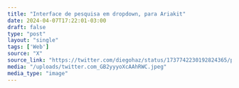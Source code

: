 ```yaml
---
title: "Interface de pesquisa em dropdown, para Ariakit"
date: 2024-04-07T17:22:01-03:00
draft: false
type: "post"
layout: "single"
tags: ['Web']
source: "X"
source_link: "https://twitter.com/diegohaz/status/1737742230192824365/photo/1"
media: "/uploads/twitter.com_GB2yyyoXcAAhRWC.jpeg"
media_type: "image"
---
```


